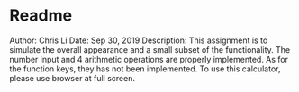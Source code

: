 # Readme
Author: Chris Li
Date: Sep 30, 2019
Description:
This assignment is to simulate the overall appearance and a small subset of the functionality.
The number input and 4 arithmetic operations are properly implemented. As for the function keys, they has not been implemented.
To use this calculator, please use browser at full screen. 
